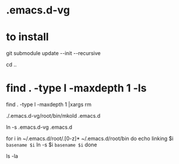 # .emacs.d-vg

# to install

git submodule update --init --recursive

cd ..
# find . -type l -maxdepth 1 -ls
find . -type l -maxdepth 1 |xargs rm

./.emacs.d-vg/root/bin/mkold .emacs.d

ln -s .emacs.d-vg .emacs.d

for i in ~/.emacs.d/root/.[0-z]* ~/.emacs.d/root/bin
do
	echo linking $i `basename $i` 
	ln -s $i `basename $i` 
done

ls -la

